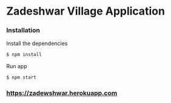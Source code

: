 # Zadeshwar Village Application

### Installation

Install the dependencies

```sh
$ npm install
```
Run app

```sh
$ npm start
```

### https://zadewshwar.herokuapp.com
